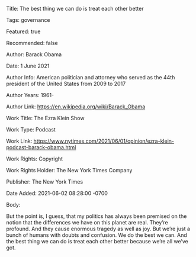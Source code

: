 Title:  The best thing we can do is treat each other better

Tags:   governance

Featured: true

Recommended: false

Author: Barack Obama

Date:   1 June 2021

Author Info: American politician and attorney who served as the 44th president of the United States from 2009 to 2017

Author Years: 1961-

Author Link: https://en.wikipedia.org/wiki/Barack_Obama

Work Title: The Ezra Klein Show

Work Type: Podcast

Work Link: https://www.nytimes.com/2021/06/01/opinion/ezra-klein-podcast-barack-obama.html

Work Rights: Copyright

Work Rights Holder: The New York Times Company

Publisher: The New York Times

Date Added: 2021-06-02 08:28:00 -0700

Body: 

But the point is, I guess, that my politics has always been premised on the notion that the differences we have on this planet are real. They’re profound. And they cause enormous tragedy as well as joy. But we’re just a bunch of humans with doubts and confusion. We do the best we can. And the best thing we can do is treat each other better because we’re all we’ve got. 

